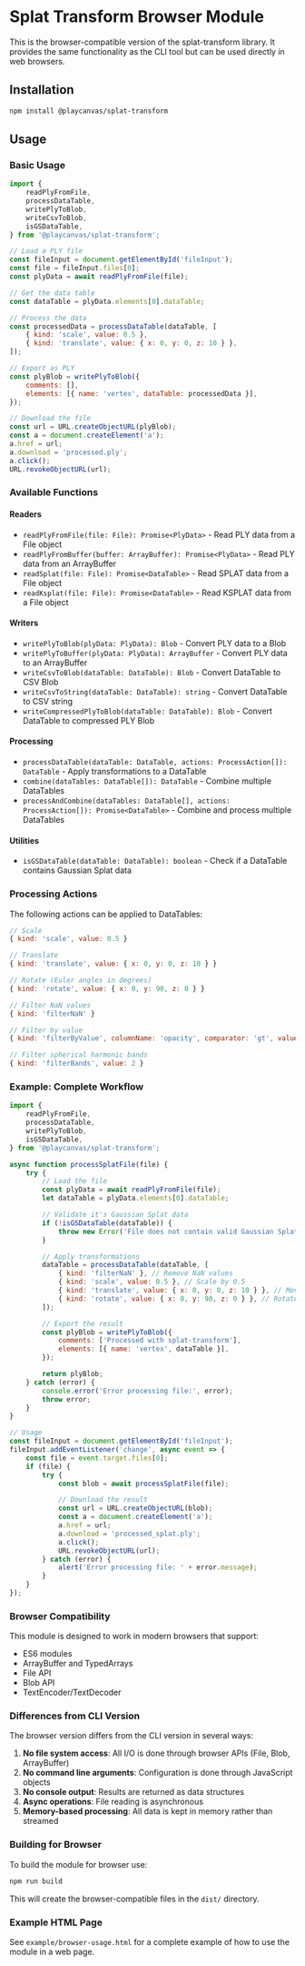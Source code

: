 # Splat Transform Browser Module

This is the browser-compatible version of the splat-transform library. It provides the same functionality as the CLI tool but can be used directly in web browsers.

## Installation

```bash
npm install @playcanvas/splat-transform
```

## Usage

### Basic Usage

```javascript
import {
    readPlyFromFile,
    processDataTable,
    writePlyToBlob,
    writeCsvToBlob,
    isGSDataTable,
} from '@playcanvas/splat-transform';

// Load a PLY file
const fileInput = document.getElementById('fileInput');
const file = fileInput.files[0];
const plyData = await readPlyFromFile(file);

// Get the data table
const dataTable = plyData.elements[0].dataTable;

// Process the data
const processedData = processDataTable(dataTable, [
    { kind: 'scale', value: 0.5 },
    { kind: 'translate', value: { x: 0, y: 0, z: 10 } },
]);

// Export as PLY
const plyBlob = writePlyToBlob({
    comments: [],
    elements: [{ name: 'vertex', dataTable: processedData }],
});

// Download the file
const url = URL.createObjectURL(plyBlob);
const a = document.createElement('a');
a.href = url;
a.download = 'processed.ply';
a.click();
URL.revokeObjectURL(url);
```

### Available Functions

#### Readers

- `readPlyFromFile(file: File): Promise<PlyData>` - Read PLY data from a File object
- `readPlyFromBuffer(buffer: ArrayBuffer): Promise<PlyData>` - Read PLY data from an ArrayBuffer
- `readSplat(file: File): Promise<DataTable>` - Read SPLAT data from a File object
- `readKsplat(file: File): Promise<DataTable>` - Read KSPLAT data from a File object

#### Writers

- `writePlyToBlob(plyData: PlyData): Blob` - Convert PLY data to a Blob
- `writePlyToBuffer(plyData: PlyData): ArrayBuffer` - Convert PLY data to an ArrayBuffer
- `writeCsvToBlob(dataTable: DataTable): Blob` - Convert DataTable to CSV Blob
- `writeCsvToString(dataTable: DataTable): string` - Convert DataTable to CSV string
- `writeCompressedPlyToBlob(dataTable: DataTable): Blob` - Convert DataTable to compressed PLY Blob

#### Processing

- `processDataTable(dataTable: DataTable, actions: ProcessAction[]): DataTable` - Apply transformations to a DataTable
- `combine(dataTables: DataTable[]): DataTable` - Combine multiple DataTables
- `processAndCombine(dataTables: DataTable[], actions: ProcessAction[]): Promise<DataTable>` - Combine and process multiple DataTables

#### Utilities

- `isGSDataTable(dataTable: DataTable): boolean` - Check if a DataTable contains Gaussian Splat data

### Processing Actions

The following actions can be applied to DataTables:

```javascript
// Scale
{ kind: 'scale', value: 0.5 }

// Translate
{ kind: 'translate', value: { x: 0, y: 0, z: 10 } }

// Rotate (Euler angles in degrees)
{ kind: 'rotate', value: { x: 0, y: 90, z: 0 } }

// Filter NaN values
{ kind: 'filterNaN' }

// Filter by value
{ kind: 'filterByValue', columnName: 'opacity', comparator: 'gt', value: 0.5 }

// Filter spherical harmonic bands
{ kind: 'filterBands', value: 2 }
```

### Example: Complete Workflow

```javascript
import {
    readPlyFromFile,
    processDataTable,
    writePlyToBlob,
    isGSDataTable,
} from '@playcanvas/splat-transform';

async function processSplatFile(file) {
    try {
        // Load the file
        const plyData = await readPlyFromFile(file);
        let dataTable = plyData.elements[0].dataTable;

        // Validate it's Gaussian Splat data
        if (!isGSDataTable(dataTable)) {
            throw new Error('File does not contain valid Gaussian Splat data');
        }

        // Apply transformations
        dataTable = processDataTable(dataTable, [
            { kind: 'filterNaN' }, // Remove NaN values
            { kind: 'scale', value: 0.5 }, // Scale by 0.5
            { kind: 'translate', value: { x: 0, y: 0, z: 10 } }, // Move up by 10 units
            { kind: 'rotate', value: { x: 0, y: 90, z: 0 } }, // Rotate 90 degrees around Y
        ]);

        // Export the result
        const plyBlob = writePlyToBlob({
            comments: ['Processed with splat-transform'],
            elements: [{ name: 'vertex', dataTable }],
        });

        return plyBlob;
    } catch (error) {
        console.error('Error processing file:', error);
        throw error;
    }
}

// Usage
const fileInput = document.getElementById('fileInput');
fileInput.addEventListener('change', async event => {
    const file = event.target.files[0];
    if (file) {
        try {
            const blob = await processSplatFile(file);

            // Download the result
            const url = URL.createObjectURL(blob);
            const a = document.createElement('a');
            a.href = url;
            a.download = 'processed_splat.ply';
            a.click();
            URL.revokeObjectURL(url);
        } catch (error) {
            alert('Error processing file: ' + error.message);
        }
    }
});
```

### Browser Compatibility

This module is designed to work in modern browsers that support:

- ES6 modules
- ArrayBuffer and TypedArrays
- File API
- Blob API
- TextEncoder/TextDecoder

### Differences from CLI Version

The browser version differs from the CLI version in several ways:

1. **No file system access**: All I/O is done through browser APIs (File, Blob, ArrayBuffer)
2. **No command line arguments**: Configuration is done through JavaScript objects
3. **No console output**: Results are returned as data structures
4. **Async operations**: File reading is asynchronous
5. **Memory-based processing**: All data is kept in memory rather than streamed

### Building for Browser

To build the module for browser use:

```bash
npm run build
```

This will create the browser-compatible files in the `dist/` directory.

### Example HTML Page

See `example/browser-usage.html` for a complete example of how to use the module in a web page.
